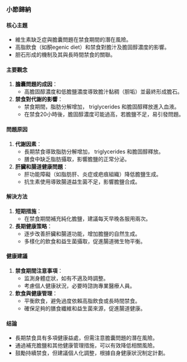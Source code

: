 ### 小節歸納

#### 核心主題
- 維生素缺乏症與膽囊問題在禁食期間的潛在風險。
- 高脂飲食（如酮egenic diet）和禁食對膽汁及膽固醇濃度的影響。
- 胆石形成的機制及其與長時間禁食的關聯。

#### 主要觀念
1. **膽囊問題的成因**：
   - 高膽固醇濃度和低膽鹽濃度導致膽汁黏稠（胆垢）並最終形成膽石。
2. **禁食對代謝的影響**：
   - 禁食期間，脂肪分解增加， triglycerides 和膽固醇釋放進入血液。
   - 在禁食20小時後，膽固醇濃度可能過高，若膽鹽不足，易引發問題。

#### 問題原因
1. **代謝因素**：
   - 長期禁食導致脂肪分解增加， triglycerides 和膽固醇釋放。
   - 膳食中缺乏脂肪攝取，影響膽鹽的正常分泌。
2. **肝臟和腸道健康問題**：
   - 肝功能障礙（如脂肪肝、炎症或疤痕組織）降低膽鹽生成。
   - 抗生素使用導致腸道益生菌不足，影響膽鹽合成。

#### 解決方法
1. **短期措施**：
   - 在禁食期間補充純化膽鹽，建議每天早晚各服用兩次。
2. **長期健康策略**：
   - 逐步改善肝臟和腸道功能，增加膽鹽的自然生成。
   - 多樣化的飲食和益生菌攝取，促進腸道微生物平衡。

#### 健康建議
1. **禁食期間注意事項**：
   - 监測身體症狀，如有不適及時調整。
   - 考慮個人健康狀況，必要時諮詢專業醫療人員。
2. **飲食與健康管理**：
   - 平衡飲食，避免過度依賴高脂飲食或長時間禁食。
   - 確保足夠的膳食纖維和益生菌來源，促進腸道健康。

#### 结論
- 長期禁食具有多項健康益處，但需注意膽囊問題的潛在風險。
- 通過補充膽鹽和其他健康管理措施，可以有效降低相關風險。
- 鼓勵持續禁食，但建議個人化調整，根據自身健康狀況制定計劃。